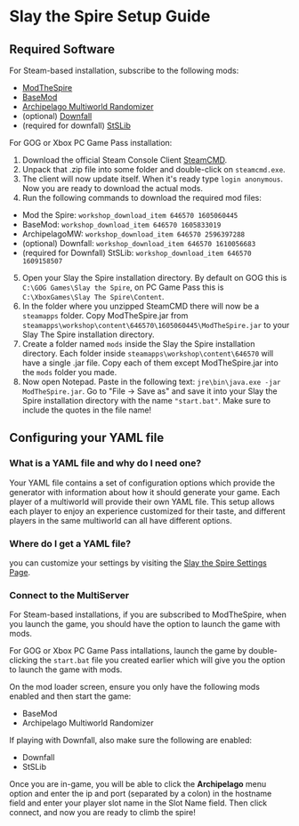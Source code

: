 # Slay the Spire Setup Guide

## Required Software

For Steam-based installation, subscribe to the following mods:

- [ModTheSpire](https://steamcommunity.com/sharedfiles/filedetails/?id=1605060445)
- [BaseMod](https://steamcommunity.com/workshop/filedetails/?id=1605833019)
- [Archipelago Multiworld Randomizer](https://steamcommunity.com/sharedfiles/filedetails/?id=2596397288)
- (optional) [Downfall](https://steamcommunity.com/sharedfiles/filedetails/?id=1610056683)
- (required for downfall) [StSLib](https://steamcommunity.com/workshop/filedetails/?id=1609158507)

For GOG or Xbox PC Game Pass installation:

1. Download the official Steam Console Client [SteamCMD](https://steamcdn-a.akamaihd.net/client/installer/steamcmd.zip).
2. Unpack that .zip file into some folder and double-click on `steamcmd.exe`.
3. The client will now update itself. When it's ready type `login anonymous`. Now you are ready to download the actual
    mods.
4. Run the following commands to download the required mod files:
  - Mod the Spire: `workshop_download_item 646570 1605060445`
  - BaseMod: `workshop_download_item 646570 1605833019`
  - ArchipelagoMW: `workshop_download_item 646570 2596397288`
  - (optional) Downfall: `workshop_download_item 646570 1610056683`
  - (required for Downfall) StSLib: `workshop_download_item 646570 1609158507`
5. Open your Slay the Spire installation directory. By default on GOG this is `C:\GOG Games\Slay the Spire`, on PC Game
    Pass this is `C:\XboxGames\Slay The Spire\Content`.
6. In the folder where you unzipped SteamCMD there will now be a `steamapps` folder. Copy ModTheSpire.jar from
    `steamapps\workshop\content\646570\1605060445\ModTheSpire.jar` to your Slay The Spire installation directory.
7. Create a folder named `mods` inside the Slay the Spire installation directory. Each folder inside
    `steamapps\workshop\content\646570` will have a single .jar file. Copy each of them except ModTheSpire.jar into the
    `mods` folder you made.
8. Now open Notepad. Paste in the following text: `jre\bin\java.exe -jar ModTheSpire.jar`. Go to "File -> Save as" and
    save it into your Slay the Spire installation directory with the name `"start.bat"`. Make sure to include the quotes
    in the file name!

## Configuring your YAML file

### What is a YAML file and why do I need one?

Your YAML file contains a set of configuration options which provide the generator with information about how it should
generate your game. Each player of a multiworld will provide their own YAML file. This setup allows each player to enjoy
an experience customized for their taste, and different players in the same multiworld can all have different options.

### Where do I get a YAML file?

you can customize your settings by visiting
the [Slay the Spire Settings Page](/games/Slay%20the%20Spire/player-settings).

### Connect to the MultiServer

For Steam-based installations, if you are subscribed to ModTheSpire, when you launch the game, you should have the
option to launch the game with mods.

For GOG or Xbox PC Game Pass intallations, launch the game by double-clicking the `start.bat` file you created earlier
which will give you the option to launch the game with mods.

On the mod loader screen, ensure you only have the following mods enabled and then start the game:

- BaseMod
- Archipelago Multiworld Randomizer

If playing with Downfall, also make sure the following are enabled:

- Downfall
- StSLib

Once you are in-game, you will be able to click the **Archipelago** menu option and enter the ip and port (separated by
a colon) in the hostname field and enter your player slot name in the Slot Name field. Then click connect, and now you
are ready to climb the spire!
